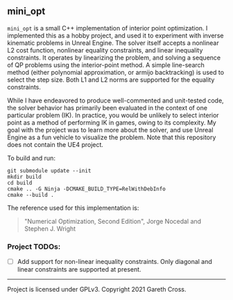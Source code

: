## mini_opt

`mini_opt` is a small C++ implementation of interior point optimization. I implemented this as a hobby project, and used it to experiment with inverse kinematic problems in Unreal Engine. The solver itself accepts a nonlinear L2 cost function, nonlinear equality constraints, and linear inequality constraints. It operates by linearizing the problem, and solving a sequence of QP problems using the interior-point method. A simple line-search method (either polynomial approximation, or armijo backtracking) is used to select the step size. Both L1 and L2 norms are supported for the equality constraints.

While I have endeavored to produce well-commented and unit-tested code, the solver behavior has primarily been evaluated in the context of one particular problem (IK). In practice, you would be unlikely to select interior point as a method of performing IK in games, owing to its complexity. My goal with the project was to learn more about the solver, and use Unreal Engine as a fun vehicle to visualize the problem. Note that this repository does not contain the UE4 project.

To build and run:
```
git submodule update --init
mkdir build
cd build
cmake .. -G Ninja -DCMAKE_BUILD_TYPE=RelWithDebInfo
cmake --build .
```

The reference used for this implementation is:
> "Numerical Optimization, Second Edition", Jorge Nocedal and Stephen J. Wright

### Project TODOs:
- [ ] Add support for non-linear inequality constraints. Only diagonal and linear constraints are supported at present.

---
Project is licensed under GPLv3. Copyright 2021 Gareth Cross.
